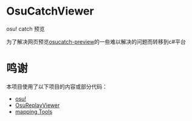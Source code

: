 # OsuCatchViewer

osu! catch 预览

为了解决网页预览[osucatch-preview](https://github.com/Exsper/osucatch-preview)的一些难以解决的问题而转移到c#平台

# 鸣谢

本项目使用了以下项目的内容或部分代码：

- [osu!](https://github.com/ppy/osu)
- [OsuReplayViewer](https://github.com/thebetioplane/OsuReplayViewer)
- [mapping Tools](https://github.com/OliBomby/Mapping_Tools)
